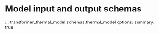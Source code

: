 <!--
SPDX-FileCopyrightText: Contributors to the Transformer Thermal Model project

SPDX-License-Identifier: MPL-2.0
-->

# Model input and output schemas

::: transformer_thermal_model.schemas.thermal_model
    options:
        summary: true
